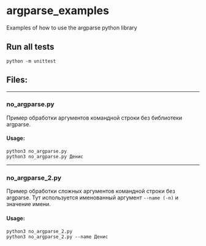 # argparse_examples
Examples of how to use the argparse python library
## Run all tests
```
python -m unittest
```
## Files:
___
### no_argparse.py
Пример обработки аргументов командной строки без библиотеки argparse.
#### Usage:
```
python3 no_argparse.py
python3 no_argparse.py Денис
```
___
### no_argparse_2.py
Пример обработки сложных аргументов командной строки без argparse.
Тут используется именованный аргумент `--name (-n)` и значение имени.
#### Usage:
```
python3 no_argparse_2.py
python3 no_argparse_2.py --name Денис
```
